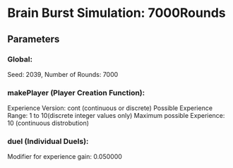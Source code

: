 # Brain Burst Simulation: 7000Rounds 
## Parameters 
### Global: 
Seed: 2039, Number of Rounds: 7000 
### makePlayer (Player Creation Function): 
Experience Version: cont (continuous or discrete)
Possible Experience Range: 1 to 10(discrete integer values only) 
Maximum possible Experience: 10 (continuous distrobution) 
### duel (Individual Duels): 
Modifier for experience gain: 0.050000 
